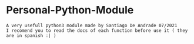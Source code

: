 # Personal-Python-Module

    A very usefull python3 module made by Santiago De Andrade 07/2021 
    I recomend you to read the docs of each function before use it ( they are in spanish :| )
